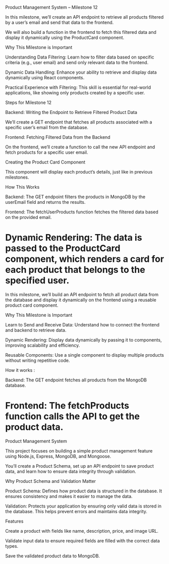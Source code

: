 
Product Management System – Milestone 12

In this milestone, we’ll create an API endpoint to retrieve all products filtered by a user’s email and send that data to the frontend.

We will also build a function in the frontend to fetch this filtered data and display it dynamically using the ProductCard component.

Why This Milestone is Important

Understanding Data Filtering: Learn how to filter data based on specific criteria (e.g., user email) and send only relevant data to the frontend.

Dynamic Data Handling: Enhance your ability to retrieve and display data dynamically using React components.

Practical Experience with Filtering: This skill is essential for real-world applications, like showing only products created by a specific user.

Steps for Milestone 12
    
  Backend: Writing the Endpoint to Retrieve Filtered Product Data

We’ll create a GET endpoint that fetches all products associated with a specific user’s email from the database.


Frontend: Fetching Filtered Data from the Backend

On the frontend, we’ll create a function to call the new API endpoint and fetch products for a specific user email.

 Creating the Product Card Component
 
This component will display each product’s details, just like in previous milestones.

How This Works

Backend: The GET endpoint filters the products in MongoDB by the userEmail field and returns the results.

Frontend: The fetchUserProducts function fetches the filtered data based on the provided email.

Dynamic Rendering: The data is passed to the ProductCard component, which renders a card for each product that belongs to the specified user.
=======

In this milestone, we’ll build an API endpoint to fetch all product data from the database and display it dynamically on the frontend using a reusable product card component.

Why This Milestone is Important

Learn to Send and Receive Data: Understand how to connect the frontend and backend to retrieve data.

Dynamic Rendering: Display data dynamically by passing it to components, improving scalability and efficiency.


Reusable Components: Use a single component to display multiple products without writing repetitive code.

How it works :

Backend: The GET endpoint fetches all products from the MongoDB database.

Frontend: The fetchProducts function calls the API to get the product data.
=======
Product Management System

This project focuses on building a simple product management feature using Node.js, Express, MongoDB, and Mongoose. 

You’ll create a Product Schema, set up an API endpoint to save product data, and learn how to ensure data integrity through validation.

Why Product Schema and Validation Matter

Product Schema: Defines how product data is structured in the database. It ensures consistency and makes it easier to manage the data.

Validation: Protects your application by ensuring only valid data is stored in the database. This helps prevent errors and maintains data integrity.

Features

Create a product with fields like name, description, price, and image URL.

Validate input data to ensure required fields are filled with the correct data types.

Save the validated product data to MongoDB.
